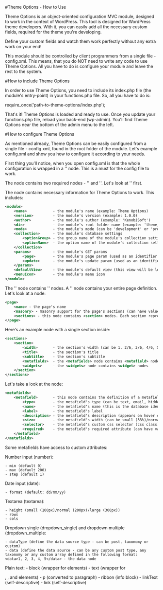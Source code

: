 
#Theme Options - How to Use

Theme Options is an object-oriented configuration MVC module, designed to work in the context of WordPress.
This tool is designed for WordPress theme developers. With it, you can easily add all the necessary custom fields, required
for the theme you're developing.

Define your custom fields and watch them work perfectly without any extra work on your end!

This module should be controlled by client programmers from a single file - config.xml. This means, that you do NOT need to write any code to use Theme Options. All you have to do is configure your module and leave the rest to the system.

#How to include Theme Options

In order to use Theme Options, you need to include its index.php file (the module's entry-point) in your functions.php file.
So, all you have to do is:

require_once('path-to-theme-options/index.php');

That's it! Theme Options is loaded and ready to use. Once you update your functions.php file, reload your back-end (wp-admin).
You'll find Theme Options near the bottom of the admin menu to the left.

#How to configure Theme Options

As mentioned already, Theme Options can be easily configured from a single file - config.xml, found in the root folder of the module.
Let's example config.xml and show you how to configure it according to your needs.

First thing you'll notice, when you open config.xml is that the whole configuration is wrapped in a '<config>' node. This is a must
for the config file to work.

The <config> node contains two required nodes - '<module>' and '<pages>'. Let's look at '<module>' first.

The <module> node contains necessary information for Theme Options to work. This includes:

```xml
<module>
    <name>            - the module's name (example: Theme Options)
    <version>         - the module's version (example: 1.0.0)
    <author>          - the module's author (example: 'KenobiSoft')
    <dir>             - the module's root folder name (example: 'theme_options')
    <mode>            - the module's mode (can be 'development' or 'production')
    <collection>      - the module's database settings
        <optionGroup> - the group name of the module's collection setting
        <optionName>  - the option name of the module's collection setting
    </collection>
    <params>          - the module's GET params
        <page>        - the module's page param (used as an identifier for the module's pages)
        <update>      - the module's update param (used as an identifier when an update event is triggered)
    </params>
    <defaultView>     - the module's default view (this view will be loaded as a fallback, when a view cannot be found and loaded)
    <menuIcon>        - the module's menu icon
</module>
```

The '<pages>' node contains '<page>' nodes. A '<page>' node contains your entire page definition. Let's look at a <page> node:

```xml
<page>
    <name> - the page's name
    <masonry> - masonry support for the page's sections (can have values true/false or you can remove it, which equals to false)
    <sections> - this node contains <section> nodes. Each section represents an html section, which contains metafields and/or widgets.
</page>
```

Here's an example <sections> node with a single section inside:

```xml
<sections>
    <section>
        <width>       - the section's width (can be 1, 2/6, 3/6, 4/6, 5/6)
        <title>       - the section's title
        <subtitle>    - the section's subtitle
        <metafields>  - the <metafields> node contains <metafield> nodes
        <widgets>     - the <widgets> node contains <widget> nodes
    </section>
</sections>
```

Let's take a look at the <metafields> node:

```xml
<metafields>
    <metafield>       - this node contains the definition of a metafield
        <type>        - the metafield's type (can be text, email, hidden, number, checkbox, date, file, image, textarea, dropdown_single, dropdown_multiple, editor, map, gallery, plain_text
        <name>        - the metafield's name (this is the database identifier for the field; you will require this name to pull out the field's data on the frontend)
        <label>       - the metafield's label
        <description> - the metafield's description (appears on hover on the label)
        <size>        - the metafield's width (can be small (33%)/normal (50%)/large (75%)/auto (100%))
        <selector>    - the metafield's custom css selector (css class)
        <required>    - the metafield's required attribute (can have values true/false or you can remove it, which equals to false)
    </metafield>
</metafields>
```

Some metafields have access to custom attributes:
	
Number input (<type>number</type>):

	- min (default 0)
	- max (default 200)
	- step (default 1)

Date input (<type>date</type>):

	- format (default: dd/mm/yy)

Textarea (<type>textarea</type>):

	- height (small (100px)/normal (200px)/large (300px))
	- rows
	- cols

Dropdown single (<type>dropdown_single</type>) and dropdown multiple (<type>dropdown_multiple</type>:

    - dataType (define the data source type - can be post, taxonomy or custom)
    - data (define the data source - can be any custom post type, any taxonomy or any custom array defined in the following format:
    <data>1, 2, 3, 4, 5</data> - the data node

Plain text:
	- block (wrapper for <text> elements)
	- text (wrapper for <p>, <ribbon>, <linkText> and <link> elements)
	- p (converted to paragraph)
	- ribbon (info block)
	- linkText (self-descriptive)
	- link (self-descriptive)